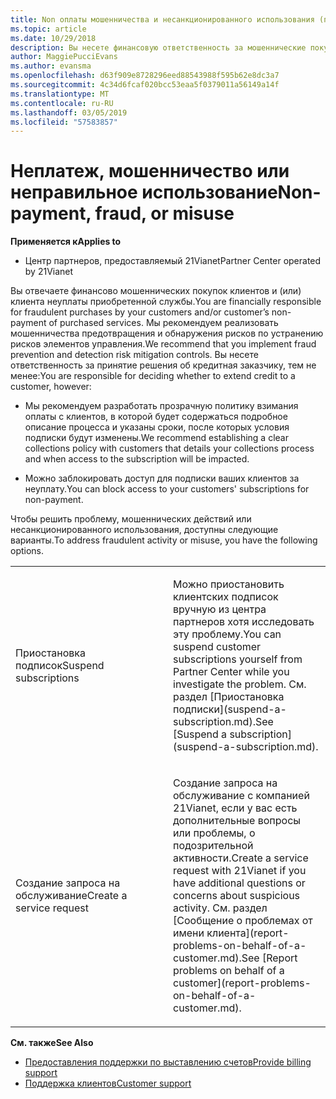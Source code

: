 ```yaml
---
title: Non оплаты мошенничества и несанкционированного использования (под управлением 21vianet центра партнеров)
ms.topic: article
ms.date: 10/29/2018
description: Вы несете финансовую ответственность за мошеннические покупки ваших клиентов и (или) неоплату клиентами приобретенных служб. Поэтому мы рекомендуем внедрить меры по обнаружению и предотвращению рисков мошенничества.
author: MaggiePucciEvans
ms.author: evansma
ms.openlocfilehash: d63f909e8728296eed88543988f595b62e8dc3a7
ms.sourcegitcommit: 4c34d6fcaf020bcc53eaa5f0379011a56149a14f
ms.translationtype: MT
ms.contentlocale: ru-RU
ms.lasthandoff: 03/05/2019
ms.locfileid: "57583857"
---
```

# <a name="non-payment-fraud-or-misuse"></a><span data-ttu-id="22d9f-103">Неплатеж, мошенничество или неправильное использование</span><span class="sxs-lookup"><span data-stu-id="22d9f-103">Non-payment, fraud, or misuse</span></span>

<span data-ttu-id="22d9f-104">**Применяется к**</span><span class="sxs-lookup"><span data-stu-id="22d9f-104">**Applies to**</span></span>

-   <span data-ttu-id="22d9f-105">Центр партнеров, предоставляемый 21Vianet</span><span class="sxs-lookup"><span data-stu-id="22d9f-105">Partner Center operated by 21Vianet</span></span>

<span data-ttu-id="22d9f-106">Вы отвечаете финансово мошеннических покупок клиентов и (или) клиента неуплаты приобретенной службы.</span><span class="sxs-lookup"><span data-stu-id="22d9f-106">You are financially responsible for fraudulent purchases by your customers and/or customer’s non-payment of purchased services.</span></span> <span data-ttu-id="22d9f-107">Мы рекомендуем реализовать мошенничества предотвращения и обнаружения рисков по устранению рисков элементов управления.</span><span class="sxs-lookup"><span data-stu-id="22d9f-107">We recommend that you implement fraud prevention and detection risk mitigation controls.</span></span> <span data-ttu-id="22d9f-108">Вы несете ответственность за принятие решения об кредитная заказчику, тем не менее:</span><span class="sxs-lookup"><span data-stu-id="22d9f-108">You are responsible for deciding whether to extend credit to a customer, however:</span></span>

-   <span data-ttu-id="22d9f-109">Мы рекомендуем разработать прозрачную политику взимания оплаты с клиентов, в которой будет содержаться подробное описание процесса и указаны сроки, после которых условия подписки будут изменены.</span><span class="sxs-lookup"><span data-stu-id="22d9f-109">We recommend establishing a clear collections policy with customers that details your collections process and when access to the subscription will be impacted.</span></span>

-   <span data-ttu-id="22d9f-110">Можно заблокировать доступ для подписки ваших клиентов за неуплату.</span><span class="sxs-lookup"><span data-stu-id="22d9f-110">You can block access to your customers' subscriptions for non-payment.</span></span>


<span data-ttu-id="22d9f-111">Чтобы решить проблему, мошеннических действий или несанкционированного использования, доступны следующие варианты.</span><span class="sxs-lookup"><span data-stu-id="22d9f-111">To address fraudulent activity or misuse, you have the following options.</span></span>

<table>
<colgroup>
<col width="50%" />
<col width="50%" />
</colgroup>
<tbody>
<tr class="odd">
<td><span data-ttu-id="22d9f-112">Приостановка подписок</span><span class="sxs-lookup"><span data-stu-id="22d9f-112">Suspend subscriptions</span></span></td>
<td><p><span data-ttu-id="22d9f-113">Можно приостановить клиентских подписок вручную из центра партнеров хотя исследовать эту проблему.</span><span class="sxs-lookup"><span data-stu-id="22d9f-113">You can suspend customer subscriptions yourself from Partner Center while you investigate the problem.</span></span> <span data-ttu-id="22d9f-114">См. раздел [Приостановка подписки](suspend-a-subscription.md).</span><span class="sxs-lookup"><span data-stu-id="22d9f-114">See [Suspend a subscription](suspend-a-subscription.md).</span></span></p></td>
</tr>
<tr class="even">
<td><span data-ttu-id="22d9f-115">Создание запроса на обслуживание</span><span class="sxs-lookup"><span data-stu-id="22d9f-115">Create a service request</span></span></td>
<td><p><span data-ttu-id="22d9f-116">Создание запроса на обслуживание с компанией 21Vianet, если у вас есть дополнительные вопросы или проблемы, о подозрительной активности.</span><span class="sxs-lookup"><span data-stu-id="22d9f-116">Create a service request with 21Vianet if you have additional questions or concerns about suspicious activity.</span></span> <span data-ttu-id="22d9f-117">См. раздел [Сообщение о проблемах от имени клиента](report-problems-on-behalf-of-a-customer.md).</span><span class="sxs-lookup"><span data-stu-id="22d9f-117">See [Report problems on behalf of a customer](report-problems-on-behalf-of-a-customer.md).</span></span></p></td>
</tr>
</tbody>
</table>

<span data-ttu-id="22d9f-118">**См. также**</span><span class="sxs-lookup"><span data-stu-id="22d9f-118">**See Also**</span></span>

-   [<span data-ttu-id="22d9f-119">Предоставления поддержки по выставлению счетов</span><span class="sxs-lookup"><span data-stu-id="22d9f-119">Provide billing support</span></span>](provide-billing-support.md)
-   [<span data-ttu-id="22d9f-120">Поддержка клиентов</span><span class="sxs-lookup"><span data-stu-id="22d9f-120">Customer support</span></span>](customer-support.md) 

 




